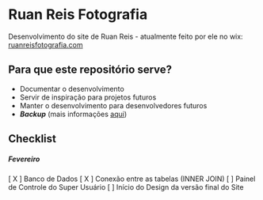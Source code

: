 # Ruan Reis Fotografia
Desenvolvimento do site de Ruan Reis - atualmente feito por ele no wix: [ruanreisfotografia.com][siteatual]

## Para que este repositório serve?

* Documentar o desenvolvimento
* Servir de inspiração para projetos futuros
* Manter o desenvolvimento para desenvolvedores futuros
* **_Backup_** (mais informações [aqui][post-backup])

## Checklist

##### Fevereiro
[ X ]  Banco de Dados
[ X ]  Conexão entre as tabelas (INNER JOIN)
[  ]  Painel de Controle do Super Usuário
[  ]  Início do Design da versão final do Site

[siteatual]: http://ruanreisfotografia.com
[post-backup]: http://devcoelho.com/2018/01/29/backup.html